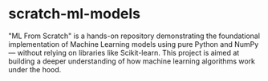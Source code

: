 # scratch-ml-models
"ML From Scratch" is a hands-on repository demonstrating the foundational implementation of Machine Learning models using pure Python and NumPy — without relying on libraries like Scikit-learn. This project is aimed at building a deeper understanding of how machine learning algorithms work under the hood.
